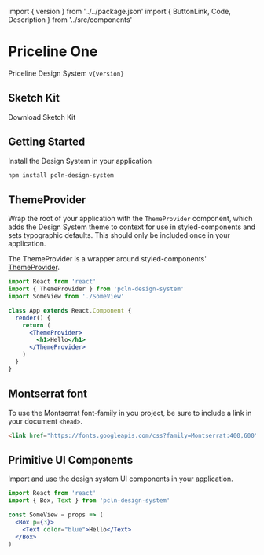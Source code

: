 import { version } from '../../package.json'
import {
ButtonLink,
Code,
Description
} from '../src/components'

# Priceline One

<Description>
  Priceline Design System <Code>v{version}</Code>
</Description>

## Sketch Kit

<ButtonLink href='https://github.com/pricelinelabs/design-system-sketch/releases/latest'>
  Download Sketch Kit
</ButtonLink>

## Getting Started

Install the Design System in your application

```sh
npm install pcln-design-system
```

## ThemeProvider

Wrap the root of your application with the `ThemeProvider` component,
which adds the Design System theme to context for use in styled-components
and sets typographic defaults.
This should only be included once in your application.

The ThemeProvider is a wrapper around styled-components' [ThemeProvider][sc-theme].

[sc-theme]: https://www.styled-components.com/docs/advanced#theming

```jsx
import React from 'react'
import { ThemeProvider } from 'pcln-design-system'
import SomeView from './SomeView'

class App extends React.Component {
  render() {
    return (
      <ThemeProvider>
        <h1>Hello</h1>
      </ThemeProvider>
    )
  }
}
```

## Montserrat font

To use the Montserrat font-family in you project, be sure to include a link in your document `<head>`.

```html
<link href="https://fonts.googleapis.com/css?family=Montserrat:400,600" rel="stylesheet">
```

## Primitive UI Components

Import and use the design system UI components in your application.

```jsx
import React from 'react'
import { Box, Text } from 'pcln-design-system'

const SomeView = props => (
  <Box p={3}>
    <Text color="blue">Hello</Text>
  </Box>
)
```
